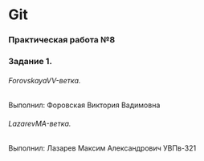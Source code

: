 # Git
### Практическая работа №8
### Задание 1.
###### ForovskayaVV-ветка. 
Выполнил:
Форовская Виктория Вадимовна
###### LazarevMA-ветка. 
Выполнил:
Лазарев Максим Александрович
УВПв-321
